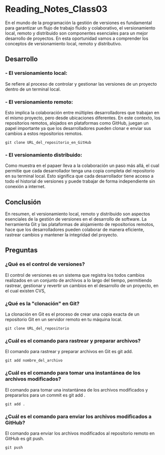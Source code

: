# Reading_Notes_Class03

En el mundo de la programación la gestión de versiones es fundamental para garantizar un flujo de trabajo fluido y colaborativo, el versionamiento local, remoto y distribuido son componentes esenciales para un mejor desarrollo de proyectos.
En esta oportunidad vamos a comprender los conceptos de versionamiento local, remoto y distributivo.
## Desarrollo
### - El versionamiento local:
 Se refiere al proceso de controlar y gestionar las versiones de un proyecto dentro de un terminal local. 
### - El versionamiento remoto:
 Esto implica la colaboración entre múltiples desarrolladores que trabajan en el mismo proyecto, pero desde ubicaciones diferentes. En este contexto, los repositorios remotos, alojados en plataformas como GitHub, juegan un papel importante ya que los desarrolladores pueden clonar e  enviar sus cambios a estos repositorios remotos.
```
git clone URL_del_repositorio_en_GitHub
```

### - El versionamiento distribuido:
 Como muestra en el papaer lleva a la colaboración un paso más allá, el cual permitie que cada desarrollador tenga una copia completa del repositorio en su terminal local. Esto significa que cada desarrollador tiene acceso a todo el historial de versiones y puede trabajar de forma independiente sin conexión a internet.

## Conclusión
 En resumen, el versionamiento local, remoto y distribuido son aspectos esenciales de la gestión de versiones en el desarrollo de software. La herramienta Git y las plataformas de alojamiento de repositorios remotos, hace que los desarrolladores pueden colaborar de manera eficiente, rastrear cambios y mantener la integridad del proyecto.

## Preguntas

### ¿Qué es el control de versiones?
 El control de versiones es un sistema que registra los todos cambios realizados en un conjunto de archivos a lo largo del tiempo, permitiendo rastrear, gestionar y revertir un cambios en el desarrollo de un proyecto, en el cual existen CVS, 

### ¿Qué es la "clonación" en Git?
 La clonación en Git es el proceso de crear una copia exacta de un repositorio Git en un servidor remoto en tu máquina local.
```
git clone URL_del_repositorio
```
### ¿Cuál es el comando para rastrear y preparar archivos?
 El comando para rastrear y preparar archivos en Git es git add.
```
git add nombre_del_archivo
```
### ¿Cuál es el comando para tomar una instantánea de los archivos modificados?
 El comando para tomar una instantánea de los archivos modificados y prepararlos para un commit es git add .
```
git add .
```
### ¿Cuál es el comando para enviar los archivos modificados a GitHub?
 El comando para enviar los archivos modificados al repositorio remoto en GitHub es git push.
```
git push
```
